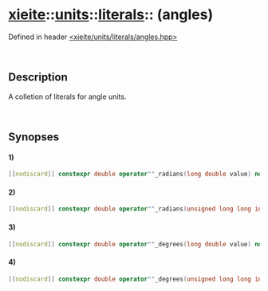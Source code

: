 # [xieite](../../../../xieite.md)\:\:[units](../../../../units.md)\:\:[literals](../literals.md)\:\: \(angles\)
Defined in header [<xieite/units/literals/angles.hpp>](../../../../../include/xieite/units/literals/angles.hpp)

&nbsp;

## Description
A colletion of literals for angle units.

&nbsp;

## Synopses
#### 1)
```cpp
[[nodiscard]] constexpr double operator""_radians(long double value) noexcept;
```
#### 2)
```cpp
[[nodiscard]] constexpr double operator""_radians(unsigned long long int value) noexcept;
```
#### 3)
```cpp
[[nodiscard]] constexpr double operator""_degrees(long double value) noexcept;
```
#### 4)
```cpp
[[nodiscard]] constexpr double operator""_degrees(unsigned long long int value) noexcept;
```
